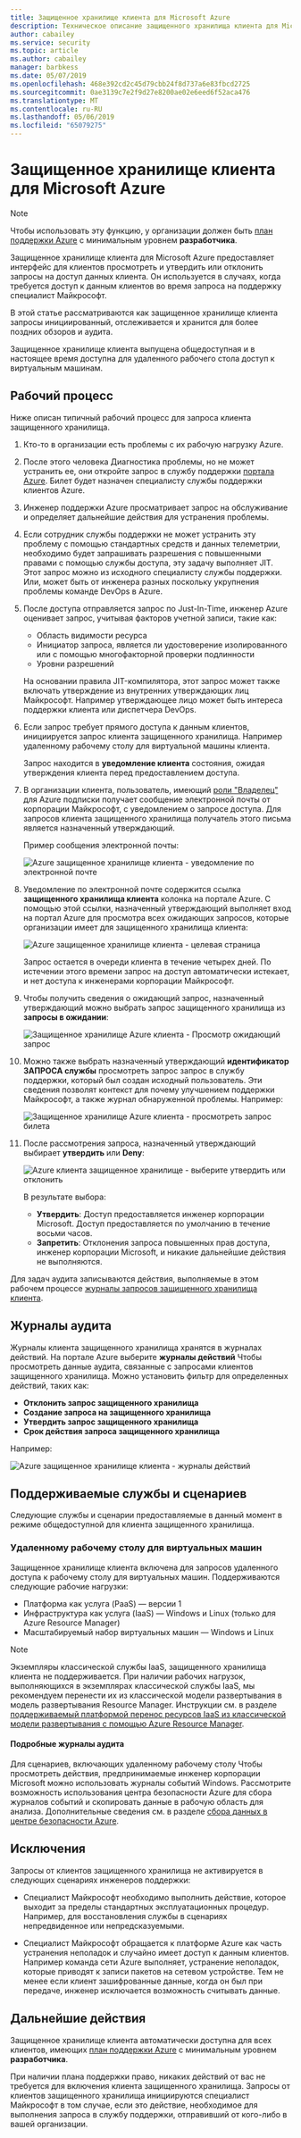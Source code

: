 ```yaml
---
title: Защищенное хранилище клиента для Microsoft Azure
description: Техническое описание защищенного хранилища клиента для Microsoft Azure, это позволяет контролировать доступ к облаку поставщика, когда корпорации Майкрософт может потребоваться доступ к данным клиентов.
author: cabailey
ms.service: security
ms.topic: article
ms.author: cabailey
manager: barbkess
ms.date: 05/07/2019
ms.openlocfilehash: 468e392cd2c45d79cbb24f8d737a6e83fbcd2725
ms.sourcegitcommit: 0ae3139c7e2f9d27e8200ae02e6eed6f52aca476
ms.translationtype: MT
ms.contentlocale: ru-RU
ms.lasthandoff: 05/06/2019
ms.locfileid: "65079275"
---
```

# <a name="customer-lockbox-for-microsoft-azure"></a>Защищенное хранилище клиента для Microsoft Azure

> [!NOTE]
> Чтобы использовать эту функцию, у организации должен быть [план поддержки Azure](https://azure.microsoft.com/support/plans/) с минимальным уровнем **разработчика**.

Защищенное хранилище клиента для Microsoft Azure предоставляет интерфейс для клиентов просмотреть и утвердить или отклонить запросы на доступ данных клиента. Он используется в случаях, когда требуется доступ к данным клиентов во время запроса на поддержку специалист Майкрософт.

В этой статье рассматриваются как защищенное хранилище клиента запросы инициированный, отслеживается и хранится для более поздних обзоров и аудита.

Защищенное хранилище клиента выпущена общедоступная и в настоящее время доступна для удаленного рабочего стола доступ к виртуальным машинам.

## <a name="workflow"></a>Рабочий процесс

Ниже описан типичный рабочий процесс для запроса клиента защищенного хранилища.

1. Кто-то в организации есть проблемы с их рабочую нагрузку Azure.

2. После этого человека Диагностика проблемы, но не может устранить ее, они откройте запрос в службу поддержки [портала Azure](https://ms.portal.azure.com/signin/index/?feature.settingsportalinstance=mpac). Билет будет назначен специалисту службы поддержки клиентов Azure.

3. Инженер поддержки Azure просматривает запрос на обслуживание и определяет дальнейшие действия для устранения проблемы.

4. Если сотрудник службы поддержки не может устранить эту проблему с помощью стандартных средств и данных телеметрии, необходимо будет запрашивать разрешения с повышенными правами с помощью службы доступа, эту задачу выполняет JIT. Этот запрос можно из исходного специалисту службы поддержки. Или, может быть от инженера разных поскольку укрупнения проблемы команде DevOps в Azure.

5. После доступа отправляется запрос по Just-In-Time, инженер Azure оценивает запрос, учитывая факторов учетной записи, такие как:
    - Область видимости ресурса
    - Инициатор запроса, является ли удостоверение изолированного или с помощью многофакторной проверки подлинности
    - Уровни разрешений
    
    На основании правила JIT-компилятора, этот запрос может также включать утверждение из внутренних утверждающих лиц Майкрософт. Например утверждающее лицо может быть интереса поддержки клиента или диспетчера DevOps.

6. Если запрос требует прямого доступа к данным клиентов, инициируется запрос клиента защищенного хранилища. Например удаленному рабочему столу для виртуальной машины клиента.
    
    Запрос находится в **уведомление клиента** состояния, ожидая утверждения клиента перед предоставлением доступа.

7. В организации клиента, пользователь, имеющий [роли "Владелец"](../role-based-access-control/rbac-and-directory-admin-roles.md#azure-rbac-roles) для Azure подписки получает сообщение электронной почты от корпорации Майкрософт, с уведомлением о запросе доступа. Для запросов клиента защищенного хранилища получатель этого письма является назначенный утверждающий.
    
    Пример сообщения электронной почты:
    
    ![Azure защищенное хранилище клиента - уведомление по электронной почте](./media/azure-customer-lockbox/customer-lockbox-email-notification.png)

8. Уведомление по электронной почте содержится ссылка **защищенного хранилища клиента** колонка на портале Azure. С помощью этой ссылки, назначенный утверждающий выполняет вход на портал Azure для просмотра всех ожидающих запросов, которые организации имеет для защищенного хранилища клиента:
    
    ![Azure защищенное хранилище клиента - целевая страница](./media/azure-customer-lockbox/customer-lockbox-landing-page.png)
    
   Запрос остается в очереди клиента в течение четырех дней. По истечении этого времени запрос на доступ автоматически истекает, и нет доступа к инженерами корпорации Майкрософт.

9. Чтобы получить сведения о ожидающий запрос, назначенный утверждающий можно выбрать запрос защищенного хранилища из **запросы в ожидании**:
    
    ![Защищенное хранилище Azure клиента - Просмотр ожидающий запрос](./media/azure-customer-lockbox/customer-lockbox-pending-requests.png)

10. Можно также выбрать назначенный утверждающий **идентификатор ЗАПРОСА службы** просмотреть запрос запрос в службу поддержки, который был создан исходный пользователь. Эти сведения позволят контекст для почему улучшением поддержки Майкрософт, а также журнал обнаруженной проблемы. Например: 
    
    ![Защищенное хранилище Azure клиента - просмотреть запрос билета](./media/azure-customer-lockbox/customer-lockbox-support-ticket.png)

11. После рассмотрения запроса, назначенный утверждающий выбирает **утвердить** или **Deny**:
    
    ![Azure клиента защищенное хранилище - выберите утвердить или отклонить](./media/azure-customer-lockbox/customer-lockbox-approval.png)
    
    В результате выбора:
    - **Утвердить**:  Доступ предоставляется инженер корпорации Microsoft. Доступ предоставляется по умолчанию в течение восьми часов.
    - **Запретить**: Отклонения запроса повышенных прав доступа, инженер корпорации Microsoft, и никакие дальнейшие действия не выполняются.

Для задач аудита записываются действия, выполняемые в этом рабочем процессе [журналы запросов защищенного хранилища клиента](#auditing-logs).

## <a name="auditing-logs"></a>Журналы аудита

Журналы клиента защищенного хранилища хранятся в журналах действий. На портале Azure выберите **журналы действий** Чтобы просмотреть данные аудита, связанные с запросами клиентов защищенного хранилища. Можно установить фильтр для определенных действий, таких как:
- **Отклонить запрос защищенного хранилища**
- **Создание запроса на защищенного хранилища**
- **Утвердить запрос защищенного хранилища**
- **Срок действия запроса защищенного хранилища**

Например:

![Azure защищенное хранилище клиента - журналы действий](./media/azure-customer-lockbox/customer-lockbox-activitylogs.png)

## <a name="supported-services-and-scenarios"></a>Поддерживаемые службы и сценариев

Следующие службы и сценарии предоставляемые в данный момент в режиме общедоступной для клиента защищенного хранилища.

### <a name="remote-desktop-access-to-virtual-machines"></a>Удаленному рабочему столу для виртуальных машин

Защищенное хранилище клиента включена для запросов удаленного доступа к рабочему столу для виртуальных машин. Поддерживаются следующие рабочие нагрузки:
- Платформа как услуга (PaaS) — версии 1
- Инфраструктура как услуга (IaaS) — Windows и Linux (только для Azure Resource Manager)
- Масштабируемый набор виртуальных машин — Windows и Linux

> [!NOTE]
> Экземпляры классической службы IaaS, защищенного хранилища клиента не поддерживается. При наличии рабочих нагрузок, выполняющихся в экземплярах классической службы IaaS, мы рекомендуем перенести их из классической модели развертывания в модель развертывания Resource Manager. Инструкции см. в разделе [поддерживаемый платформой перенос ресурсов IaaS из классической модели развертывания с помощью Azure Resource Manager](../virtual-machines/windows/migration-classic-resource-manager-overview.md).

#### <a name="detailed-audit-logs"></a>Подробные журналы аудита

Для сценариев, включающих удаленному рабочему столу Чтобы просмотреть действия, предпринимаемые инженер корпорации Microsoft можно использовать журналы событий Windows. Рассмотрите возможность использования центра безопасности Azure для сбора журналов событий и скопировать данные в рабочую область для анализа. Дополнительные сведения см. в разделе [сбора данных в центре безопасности Azure](../security-center/security-center-enable-data-collection.md).

## <a name="exclusions"></a>Исключения

Запросы от клиентов защищенного хранилища не активируется в следующих сценариях инженеров поддержки:

- Специалист Майкрософт необходимо выполнить действие, которое выходит за пределы стандартных эксплуатационных процедур. Например, для восстановления службы в сценариях непредвиденное или непредсказуемыми.

- Специалист Майкрософт обращается к платформе Azure как часть устранения неполадок и случайно имеет доступ к данным клиентов. Например команда сети Azure выполняет, устранение неполадок, которые приводят к записи пакетов на сетевом устройстве. Тем не менее если клиент зашифрованные данные, когда он был при передаче, инженер исключается возможность считывать данные.

## <a name="next-steps"></a>Дальнейшие действия

Защищенное хранилище клиента автоматически доступна для всех клиентов, имеющих [план поддержки Azure](https://azure.microsoft.com/support/plans/) с минимальным уровнем **разработчика**.

При наличии плана поддержки право, никаких действий от вас не требуется для включения клиента защищенного хранилища. Запросы от клиентов защищенного хранилища инициируются специалист Майкрософт в том случае, если это действие, необходимое для выполнения запроса в службу поддержки, отправивший от кого-либо в вашей организации.
